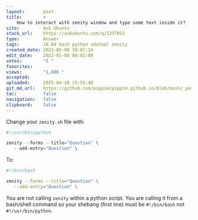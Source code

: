 ```yaml
---
layout:       post
title:        >
    How to interact with zenity window and type some text inside it?
site:         Ask Ubuntu
stack_url:    https://askubuntu.com/q/1337013
type:         Answer
tags:         18.04 bash python xdotool zenity
created_date: 2021-05-08 19:07:14
edit_date:    2022-01-08 00:02:09
votes:        "5 "
favorites:    
views:        "1,886 "
accepted:     
uploaded:     2025-04-28 15:55:49
git_md_url:   https://github.com/pippim/pippim.github.io/blob/main/_posts/2021/2021-05-08-How-to-interact-with-zenity-window-and-type-some-text-inside-it_.md
toc:          false
navigation:   false
clipboard:    false
---
```


Change your `zenity.sh` file with:

``` python
#!/usr/bin/python

zenity --forms --title="Question" \
   --add-entry="Question" \
```

To:

``` bash
#!/bin/bash

zenity --forms --title="Question" \
   --add-entry="Question" \
```

You are not calling `zenity` within a python script. You are calling it from a bash/shell command so your shebang (first line) must be `#!/bin/bash` not `#!/usr/bin/python`.

